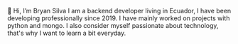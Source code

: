 👋 Hi, I’m Bryan Silva
I am a backend developer living in Ecuador, I have been developing professionally since 2019. I have mainly worked on projects with python and mongo. I also consider myself passionate about technology, that's why I want to learn a bit everyday.
